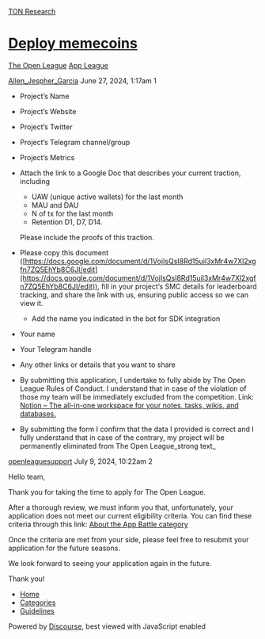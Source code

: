[TON Research](/)

# [Deploy memecoins](/t/deploy-memecoins/26104)

[The Open League](/c/the-open-league/app-leaderboard/58)  [App League](/c/the-open-league/app-leaderboard/58) 

    

[Allen\_Jespher\_Garcia](https://tonresear.ch/u/Allen_Jespher_Garcia)  June 27, 2024, 1:17am  1

*   Project’s Name
    
*   Project’s Website
    
*   Project’s Twitter
    
*   Project’s Telegram channel/group
    
*   Project’s Metrics
    
*   Attach the link to a Google Doc that describes your current traction, including
    
    *   UAW (unique active wallets) for the last month
    *   MAU and DAU
    *   N of tx for the last month
    *   Retention D1, D7, D14.
    
    Please include the proofs of this traction.
    
*   Please copy this document ([https://docs.google.com/document/d/1VojIsQsI8Rd15uil3xMr4w7Xl2xgfn7ZQ5EhYb8C6JI/edit](https://docs.google.com/document/d/1VojIsQsI8Rd15uil3xMr4w7Xl2xgfn7ZQ5EhYb8C6JI/edit)), fill in your project’s SMC details for leaderboard tracking, and share the link with us, ensuring public access so we can view it.
    
    *   Add the name you indicated in the bot for SDK integration
*   Your name
    
*   Your Telegram handle
    
*   Any other links or details that you want to share
    
*   By submitting this application, I undertake to fully abide by The Open League Rules of Conduct. I understand that in case of the violation of those my team will be immediately excluded from the competition. Link: [Notion – The all-in-one workspace for your notes, tasks, wikis, and databases.](https://ton-org.notion.site/The-Open-League-Rules-of-Conduct-04f4a0fedf1a401687075f5efd83de68)
    
*   By submitting the form I confirm that the data I provided is correct and I fully understand that in case of the contrary, my project will be permanently eliminated from The Open League_strong text_
    

 

[openleaguesupport](https://tonresear.ch/u/openleaguesupport) July 9, 2024, 10:22am  2

Hello team,

Thank you for taking the time to apply for The Open League.

After a thorough review, we must inform you that, unfortunately, your application does not meet our current eligibility criteria. You can find these criteria through this link: [About the App Battle category](https://tonresear.ch/t/about-the-app-battle-category/1275)

Once the criteria are met from your side, please feel free to resubmit your application for the future seasons.

We look forward to seeing your application again in the future.

Thank you!

 

*   [Home](/)
*   [Categories](/categories)
*   [Guidelines](/guidelines)

Powered by [Discourse](https://www.discourse.org), best viewed with JavaScript enabled
